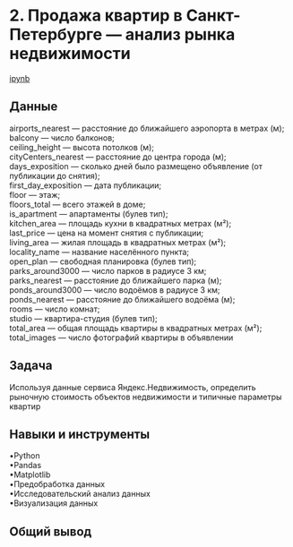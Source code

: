 <a name="lists"><h1>2. Продажа квартир в Санкт-Петербурге — анализ рынка недвижимости</h1></a>
[ipynb](https://github.com/natashkaau/portfolio/blob/main/project_3/project_3.ipynb)
<a name="lists"><h2>Данные</h2></a>
airports_nearest — расстояние до ближайшего аэропорта в метрах (м);  
balcony — число балконов;  
ceiling_height — высота потолков (м);  
cityCenters_nearest — расстояние до центра города (м);  
days_exposition — сколько дней было размещено объявление (от публикации до снятия);  
first_day_exposition — дата публикации;  
floor — этаж;  
floors_total — всего этажей в доме;  
is_apartment — апартаменты (булев тип);  
kitchen_area — площадь кухни в квадратных метрах (м²);  
last_price — цена на момент снятия с публикации;  
living_area — жилая площадь в квадратных метрах (м²);  
locality_name — название населённого пункта;  
open_plan — свободная планировка (булев тип);  
parks_around3000 — число парков в радиусе 3 км;  
parks_nearest — расстояние до ближайшего парка (м);  
ponds_around3000 — число водоёмов в радиусе 3 км;  
ponds_nearest — расстояние до ближайшего водоёма (м);  
rooms — число комнат;  
studio — квартира-студия (булев тип);  
total_area — общая площадь квартиры в квадратных метрах (м²);  
total_images — число фотографий квартиры в объявлении
<a name="lists"><h2>Задача</h2></a>
Используя данные сервиса Яндекс.Недвижимость, определить рыночную стоимость объектов недвижимости и типичные параметры квартир
<a name="lists"><h2>Навыки и инструменты</h2></a>
•Python     
•Pandas    
•Matplotlib  
•Предобработка данных  
•Исследовательский анализ данных  
•Визуализация данных  
<a name="lists"><h2>Общий вывод</h2></a>

